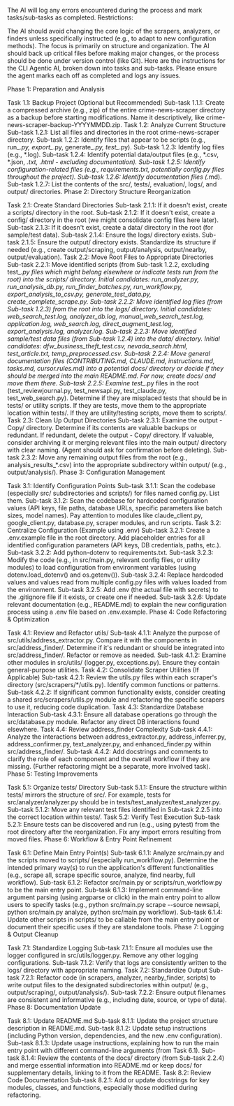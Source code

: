 The AI will log any errors encountered during the process and mark tasks/sub-tasks as completed.
Restrictions:

The AI should avoid changing the core logic of the scrapers, analyzers, or finders unless specifically instructed (e.g., to adapt to new configuration methods). The focus is primarily on structure and organization.
The AI should back up critical files before making major changes, or the process should be done under version control (like Git).
Here are the instructions for the CLI Agentic AI, broken down into tasks and sub-tasks. Please ensure the agent marks each off as completed and logs any issues.

Phase 1: Preparation and Analysis

Task 1.1: Backup Project (Optional but Recommended)
Sub-task 1.1.1: Create a compressed archive (e.g., zip) of the entire crime-news-scraper directory as a backup before starting modifications. Name it descriptively, like crime-news-scraper-backup-YYYYMMDD.zip.
Task 1.2: Analyze Current Structure
Sub-task 1.2.1: List all files and directories in the root crime-news-scraper directory.
Sub-task 1.2.2: Identify files that appear to be scripts (e.g., run_*.py, export_*.py, generate_*.py, test_*.py).
Sub-task 1.2.3: Identify log files (e.g., *.log).
Sub-task 1.2.4: Identify potential data/output files (e.g., *.csv, *.json, *.txt, *.html - excluding documentation).
Sub-task 1.2.5: Identify configuration-related files (e.g., requirements*.txt, potentially config.py files throughout the project).
Sub-task 1.2.6: Identify documentation files (*.md).
Sub-task 1.2.7: List the contents of the src/, tests/, evaluation/, logs/, and output/ directories.
Phase 2: Directory Structure Reorganization

Task 2.1: Create Standard Directories
Sub-task 2.1.1: If it doesn't exist, create a scripts/ directory in the root.
Sub-task 2.1.2: If it doesn't exist, create a config/ directory in the root (we might consolidate config files here later).
Sub-task 2.1.3: If it doesn't exist, create a data/ directory in the root (for sample/test data).
Sub-task 2.1.4: Ensure the logs/ directory exists.
Sub-task 2.1.5: Ensure the output/ directory exists. Standardize its structure if needed (e.g., create output/scraping, output/analysis, output/nearby, output/evaluation).
Task 2.2: Move Root Files to Appropriate Directories
Sub-task 2.2.1: Move identified scripts (from Sub-task 1.2.2, excluding test_*.py files which might belong elsewhere or indicate tests run from the root) into the scripts/ directory. Initial candidates: run_analyzer.py, run_analysis_db.py, run_finder_batches.py, run_workflow.py, export_analysis_to_csv.py, generate_test_data.py, create_complete_scrape.py.
Sub-task 2.2.2: Move identified log files (from Sub-task 1.2.3) from the root into the logs/ directory. Initial candidates: web_search_test.log, analyzer_db.log, manual_web_search_test.log, application.log, web_search.log, direct_augment_test.log, export_analysis.log, analyzer.log.
Sub-task 2.2.3: Move identified sample/test data files (from Sub-task 1.2.4) into the data/ directory. Initial candidates: dfw_business_theft_test.csv, nevada_search.html, test_article.txt, temp_preprocessed.csv.
Sub-task 2.2.4: Move general documentation files (CONTRIBUTING.md, CLAUDE.md, instructions.md, tasks.md, cursor.rules.md) into a potential docs/ directory or decide if they should be merged into the main README.md. For now, create docs/ and move them there.
Sub-task 2.2.5: Examine test_*.py files in the root (test_reviewjournal.py, test_newsapi.py, test_claude.py, test_web_search.py). Determine if they are misplaced tests that should be in tests/ or utility scripts. If they are tests, move them to the appropriate location within tests/. If they are utility/testing scripts, move them to scripts/.
Task 2.3: Clean Up Output Directories
Sub-task 2.3.1: Examine the output - Copy/ directory. Determine if its contents are valuable backups or redundant. If redundant, delete the output - Copy/ directory. If valuable, consider archiving it or merging relevant files into the main output/ directory with clear naming. (Agent should ask for confirmation before deleting).
Sub-task 2.3.2: Move any remaining output files from the root (e.g., analysis_results_*.csv) into the appropriate subdirectory within output/ (e.g., output/analysis/).
Phase 3: Configuration Management

Task 3.1: Identify Configuration Points
Sub-task 3.1.1: Scan the codebase (especially src/ subdirectories and scripts/) for files named config.py. List them.
Sub-task 3.1.2: Scan the codebase for hardcoded configuration values (API keys, file paths, database URLs, specific parameters like batch sizes, model names). Pay attention to modules like claude_client.py, google_client.py, database.py, scraper modules, and run scripts.
Task 3.2: Centralize Configuration (Example using .env)
Sub-task 3.2.1: Create a .env.example file in the root directory. Add placeholder entries for all identified configuration parameters (API keys, DB credentials, paths, etc.).
Sub-task 3.2.2: Add python-dotenv to requirements.txt.
Sub-task 3.2.3: Modify the code (e.g., in src/main.py, relevant config files, or utility modules) to load configuration from environment variables (using dotenv.load_dotenv() and os.getenv()).
Sub-task 3.2.4: Replace hardcoded values and values read from multiple config.py files with values loaded from the environment.
Sub-task 3.2.5: Add .env (the actual file with secrets) to the .gitignore file if it exists, or create one if needed.
Sub-task 3.2.6: Update relevant documentation (e.g., README.md) to explain the new configuration process using a .env file based on .env.example.
Phase 4: Code Refactoring & Optimization

Task 4.1: Review and Refactor utils/
Sub-task 4.1.1: Analyze the purpose of src/utils/address_extractor.py. Compare it with the components in src/address_finder/. Determine if it's redundant or should be integrated into src/address_finder/. Refactor or remove as needed.
Sub-task 4.1.2: Examine other modules in src/utils/ (logger.py, exceptions.py). Ensure they contain general-purpose utilities.
Task 4.2: Consolidate Scraper Utilities (If Applicable)
Sub-task 4.2.1: Review the utils.py files within each scraper's directory (src/scrapers/*/utils.py). Identify common functions or patterns.
Sub-task 4.2.2: If significant common functionality exists, consider creating a shared src/scrapers/utils.py module and refactoring the specific scrapers to use it, reducing code duplication.
Task 4.3: Standardize Database Interaction
Sub-task 4.3.1: Ensure all database operations go through the src/database.py module. Refactor any direct DB interactions found elsewhere.
Task 4.4: Review address_finder Complexity
Sub-task 4.4.1: Analyze the interactions between address_extractor.py, address_inferrer.py, address_confirmer.py, text_analyzer.py, and enhanced_finder.py within src/address_finder/.
Sub-task 4.4.2: Add docstrings and comments to clarify the role of each component and the overall workflow if they are missing. (Further refactoring might be a separate, more involved task).
Phase 5: Testing Improvements

Task 5.1: Organize tests/ Directory
Sub-task 5.1.1: Ensure the structure within tests/ mirrors the structure of src/. For example, tests for src/analyzer/analyzer.py should be in tests/test_analyzer/test_analyzer.py.
Sub-task 5.1.2: Move any relevant test files identified in Sub-task 2.2.5 into the correct location within tests/.
Task 5.2: Verify Test Execution
Sub-task 5.2.1: Ensure tests can be discovered and run (e.g., using pytest) from the root directory after the reorganization. Fix any import errors resulting from moved files.
Phase 6: Workflow & Entry Point Refinement

Task 6.1: Define Main Entry Point(s)
Sub-task 6.1.1: Analyze src/main.py and the scripts moved to scripts/ (especially run_workflow.py). Determine the intended primary way(s) to run the application's different functionalities (e.g., scrape all, scrape specific source, analyze, find nearby, full workflow).
Sub-task 6.1.2: Refactor src/main.py or scripts/run_workflow.py to be the main entry point.
Sub-task 6.1.3: Implement command-line argument parsing (using argparse or click) in the main entry point to allow users to specify tasks (e.g., python src/main.py scrape --source newsapi, python src/main.py analyze, python src/main.py workflow).
Sub-task 6.1.4: Update other scripts in scripts/ to be callable from the main entry point or document their specific uses if they are standalone tools.
Phase 7: Logging & Output Cleanup

Task 7.1: Standardize Logging
Sub-task 7.1.1: Ensure all modules use the logger configured in src/utils/logger.py. Remove any other logging configurations.
Sub-task 7.1.2: Verify that logs are consistently written to the logs/ directory with appropriate naming.
Task 7.2: Standardize Output
Sub-task 7.2.1: Refactor code (in scrapers, analyzer, nearby_finder, scripts) to write output files to the designated subdirectories within output/ (e.g., output/scraping/, output/analysis/).
Sub-task 7.2.2: Ensure output filenames are consistent and informative (e.g., including date, source, or type of data).
Phase 8: Documentation Update

Task 8.1: Update README.md
Sub-task 8.1.1: Update the project structure description in README.md.
Sub-task 8.1.2: Update setup instructions (including Python version, dependencies, and the new .env configuration).
Sub-task 8.1.3: Update usage instructions, explaining how to run the main entry point with different command-line arguments (from Task 6.1).
Sub-task 8.1.4: Review the contents of the docs/ directory (from Sub-task 2.2.4) and merge essential information into README.md or keep docs/ for supplementary details, linking to it from the README.
Task 8.2: Review Code Documentation
Sub-task 8.2.1: Add or update docstrings for key modules, classes, and functions, especially those modified during refactoring.

